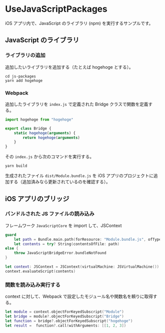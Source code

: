 UseJavaScriptPackages
==

iOS アプリ内で、JavaScript のライブラリ (npm) を実行するサンプルです。

## JavaScript のライブラリ

### ライブラリの追加

追加したいライブラリを追加する（たとえば hogehoge とする）。

```shell
cd js-packages
yarn add hogehoge
```

### Webpack

追加したライブラリを `index.js` で定義された Bridge クラスで関数を定義する。

```javascript
import hogehoge from "hogehoge"

export class Bridge {
    static hogehoge(arguments) {
        return hogehoge(arguments)
    }
}
```

その `index.js` から次のコマンドを実行する。

```shell
yarn build
```

生成されたファイル `dist/Module.bundle.js` を iOS アプリのプロジェクトに追加する（追加済みなら更新されているのを確認する）。

## iOS アプリのブリッジ

###  バンドルされた JS ファイルの読み込み

フレームワーク `JavaScriptCore` を import して、JSContext

```swift
guard
    let path = Bundle.main.path(forResource: "Module.bundle.js", ofType: nil),
    let contents = try? String(contentsOfFile: path)
else {
    throw JavaScriptBridgeError.bundleNotFound
}
        
let context: JSContext = JSContext(virtualMachine: JSVirtualMachine())
context.evaluateScript(contents)
```

### 関数を読み込み実行する

context に対して、Webpack で設定したモジュール名や関数名を頼りに取得する。

```swift
let module = context.objectForKeyedSubscript("Module")
let bridge = module?.objectForKeyedSubscript("Bridge")
let function = bridge?.objectForKeyedSubscript("hogehoge")
let result =  function?.call(withArguments: [[1, 2, 3])
```





